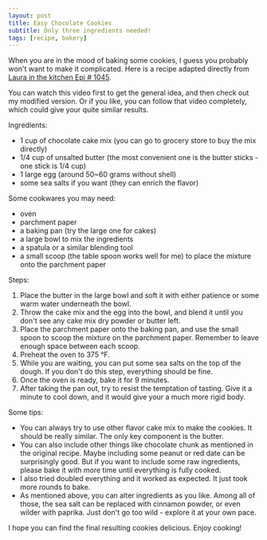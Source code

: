 ```yaml
---
layout: post
title: Easy Chocolate Cookies
subtitle: Only three ingredients needed!
tags: [recipe, bakery]
---
```


When you are in the mood of baking some cookies, I guess you probably won't want to make it complicated. 
Here is a recipe adapted directly from 
[Laura in the kitchen Epi # 1045](https://www.laurainthekitchen.com/recipes/chocolate-chunk-cake-batter-cookies/). 

You can watch this video first to get the general idea, and then check out my modified version.
Or if you like, you can follow that video completely, which could give your quite similar results.

Ingredients:
- 1 cup of chocolate cake mix (you can go to grocery store to buy the mix directly)
- 1/4 cup of unsalted butter (the most convenient one is the butter sticks - one stick is 1/4 cup)
- 1 large egg (around 50~60 grams without shell)
- some sea salts if you want (they can enrich the flavor)

Some cookwares you may need:
- oven
- parchment paper
- a baking pan (try the large one for cakes)
- a large bowl to mix the ingredients
- a spatula or a similar blending tool
- a small scoop (the table spoon works well for me) to place the mixture onto the parchment paper

Steps:
1. Place the butter in the large bowl and soft it with either patience or some warm water underneath the bowl.
2. Throw the cake mix and the egg into the bowl, and blend it until you don't see any cake mix dry powder or butter left.
3. Place the parchment paper onto the baking pan, and use the small spoon to scoop the mixture on the parchment paper.
Remember to leave enough space between each scoop.
4. Preheat the oven to 375 &deg;F.
5. While you are waiting, you can put some sea salts on the top of the dough. 
If you don't do this step, everything should be fine.
6. Once the oven is ready, bake it for 9 minutes.
7. After taking the pan out, try to resist the temptation of tasting. 
Give it a minute to cool down, and it would give your a much more rigid body.


Some tips:
- You can always try to use other flavor cake mix to make the cookies. 
It should be really similar.
The only key component is the butter.
- You can also include other things like chocolate chunk as mentioned in the original recipe. 
Maybe including some peanut or red date can be surprisingly good.
But if you want to include some raw ingredients, please bake it with more time until everything is fully cooked.
- I also tried doubled everything and it worked as expected. 
It just took more rounds to bake.
- As mentioned above, you can alter ingredients as you like. 
Among all of those, the sea salt can be replaced with cinnamon powder, or even wilder with paprika.
Just don't go too wild - explore it at your own pace.

I hope you can find the final resulting cookies delicious. 
Enjoy cooking!